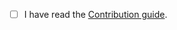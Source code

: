 <!-- Please run build and tests before opening a Pull Request to ensure that your code fulfills the minimal requirements for our project. -->

<!-- Please first read https://github.com/cieslarmichal/faker-cxx/blob/main/CONTRIBUTING.md -->

<!-- Help us by writing a correct PR title following this guide: https://github.com/cieslarmichal/faker-cxx/blob/main/CONTRIBUTING.md#committing -->

- [ ] I have read the [Contribution guide](https://github.com/cieslarmichal/faker-cxx/blob/main/CONTRIBUTING.md).